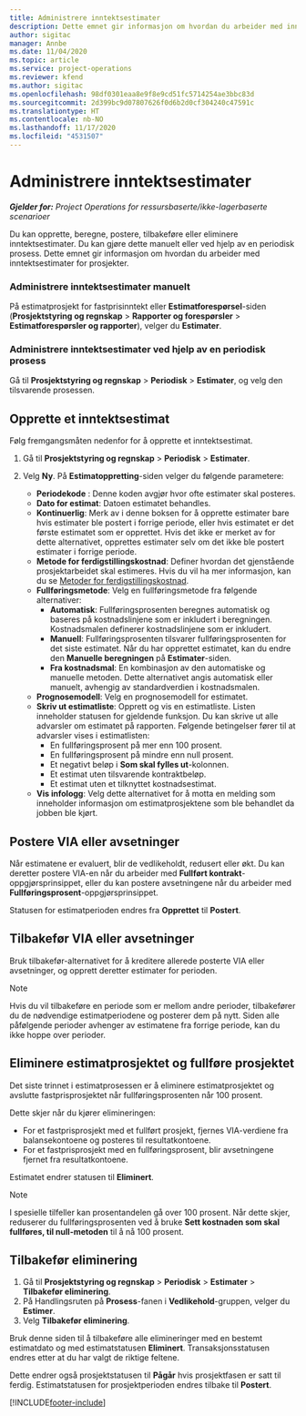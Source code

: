 ```yaml
---
title: Administrere inntektsestimater
description: Dette emnet gir informasjon om hvordan du arbeider med inntektsestimater for prosjekter.
author: sigitac
manager: Annbe
ms.date: 11/04/2020
ms.topic: article
ms.service: project-operations
ms.reviewer: kfend
ms.author: sigitac
ms.openlocfilehash: 98df0301eaa8e9f8e9cd51fc5714254ae3bbc83d
ms.sourcegitcommit: 2d399bc9d07807626f0d6b2d0cf304240c47591c
ms.translationtype: HT
ms.contentlocale: nb-NO
ms.lasthandoff: 11/17/2020
ms.locfileid: "4531507"
---
```

# <a name="manage-revenue-estimates"></a>Administrere inntektsestimater

_**Gjelder for:** Project Operations for ressursbaserte/ikke-lagerbaserte scenarioer_

Du kan opprette, beregne, postere, tilbakeføre eller eliminere inntektsestimater. Du kan gjøre dette manuelt eller ved hjelp av en periodisk prosess. Dette emnet gir informasjon om hvordan du arbeider med inntektsestimater for prosjekter.

### <a name="manage-revenue-estimates-manually"></a>Administrere inntektsestimater manuelt

På estimatprosjekt for fastprisinntekt eller **Estimatforespørsel**-siden (**Prosjektstyring og regnskap** > **Rapporter og forespørsler** > **Estimatforespørsler og rapporter**), velger du **Estimater**.

### <a name="manage-revenue-estimates-using-a-periodic-process"></a>Administrere inntektsestimater ved hjelp av en periodisk prosess

Gå til **Prosjektstyring og regnskap** > **Periodisk** > **Estimater**, og velg den tilsvarende prosessen.

## <a name="create-a-revenue-estimate"></a>Opprette et inntektsestimat

Følg fremgangsmåten nedenfor for å opprette et inntektsestimat. 

1. Gå til **Prosjektstyring og regnskap** > **Periodisk** > **Estimater**.
2. Velg **Ny**. På **Estimatoppretting**-siden velger du følgende parametere:

   - **Periodekode** : Denne koden avgjør hvor ofte estimater skal posteres.
   - **Dato for estimat**: Datoen estimatet behandles.
   - **Kontinuerlig**: Merk av i denne boksen for å opprette estimater bare hvis estimater ble postert i forrige periode, eller hvis estimatet er det første estimatet som er opprettet. Hvis det ikke er merket av for dette alternativet, opprettes estimater selv om det ikke ble postert estimater i forrige periode.
   - **Metode for ferdigstillingskostnad**: Definer hvordan det gjenstående prosjektarbeidet skal estimeres. Hvis du vil ha mer informasjon, kan du se [Metoder for ferdigstillingskostnad](cost-complete-methods.md).
   - **Fullføringsmetode**: Velg en fullføringsmetode fra følgende alternativer:
     - **Automatisk**: Fullføringsprosenten beregnes automatisk og baseres på kostnadslinjene som er inkludert i beregningen. Kostnadsmalen definerer kostnadslinjene som er inkludert.
     - **Manuell**: Fullføringsprosenten tilsvarer fullføringsprosenten for det siste estimatet. Når du har opprettet estimatet, kan du endre den **Manuelle beregningen** på **Estimater**-siden.
     - **Fra kostnadsmal**: En kombinasjon av den automatiske og manuelle metoden. Dette alternativet angis automatisk eller manuelt, avhengig av standardverdien i kostnadsmalen.
   - **Prognosemodell**: Velg en prognosemodell for estimatet.
   - **Skriv ut estimatliste**: Opprett og vis en estimatliste. Listen inneholder statusen for gjeldende funksjon. Du kan skrive ut alle advarsler om estimatet på rapporten. Følgende betingelser fører til at advarsler vises i estimatlisten:
     - En fullføringsprosent på mer enn 100 prosent.
     - En fullføringsprosent på mindre enn null prosent.
     - Et negativt beløp i **Som skal fylles ut**-kolonnen.
     - Et estimat uten tilsvarende kontraktbeløp.
     - Et estimat uten et tilknyttet kostnadsestimat.
   - **Vis infologg**: Velg dette alternativet for å motta en melding som inneholder informasjon om estimatprosjektene som ble behandlet da jobben ble kjørt.


## <a name="post-wip-or-accruals"></a>Postere VIA eller avsetninger

Når estimatene er evaluert, blir de vedlikeholdt, redusert eller økt. Du kan deretter postere VIA-en når du arbeider med **Fullført kontrakt**-oppgjørsprinsippet, eller du kan postere avsetningene når du arbeider med **Fullføringsprosent**-oppgjørsprinsippet.
  
Statusen for estimatperioden endres fra **Opprettet** til **Postert**.

## <a name="reverse-wip-or-accruals"></a>Tilbakefør VIA eller avsetninger

Bruk tilbakefør-alternativet for å kreditere allerede posterte VIA eller avsetninger, og opprett deretter estimater for perioden.

> [!NOTE]
> Hvis du vil tilbakeføre en periode som er mellom andre perioder, tilbakefører du de nødvendige estimatperiodene og posterer dem på nytt. Siden alle påfølgende perioder avhenger av estimatene fra forrige periode, kan du ikke hoppe over perioder.

## <a name="eliminate-the-estimate-project-and-finish-the-project"></a>Eliminere estimatprosjektet og fullføre prosjektet

Det siste trinnet i estimatprosessen er å eliminere estimatprosjektet og avslutte fastprisprosjektet når fullføringsprosenten når 100 prosent.

Dette skjer når du kjører elimineringen:

- For et fastprisprosjekt med et fullført prosjekt, fjernes VIA-verdiene fra balansekontoene og posteres til resultatkontoene.
- For et fastprisprosjekt med en fullføringsprosent, blir avsetningene fjernet fra resultatkontoene.

Estimatet endrer statusen til **Eliminert**.

> [!NOTE]
> I spesielle tilfeller kan prosentandelen gå over 100 prosent. Når dette skjer, reduserer du fullføringsprosenten ved å bruke **Sett kostnaden som skal fullføres, til null-metoden** til å nå 100 prosent.

## <a name="reverse-elimination"></a>Tilbakefør eliminering

1. Gå til **Prosjektstyring og regnskap** > **Periodisk** > **Estimater** > **Tilbakefør eliminering**. 
2. På Handlingsruten på **Prosess**-fanen i **Vedlikehold**-gruppen, velger du **Estimer**. 
3. Velg **Tilbakefør eliminering**.

Bruk denne siden til å tilbakeføre alle elimineringer med en bestemt estimatdato og med estimatstatusen **Eliminert**. Transaksjonsstatusen endres etter at du har valgt de riktige feltene.

Dette endrer også prosjektstatusen til **Pågår** hvis prosjektfasen er satt til ferdig. Estimatstatusen for prosjektperioden endres tilbake til **Postert**.


[!INCLUDE[footer-include](../includes/footer-banner.md)]